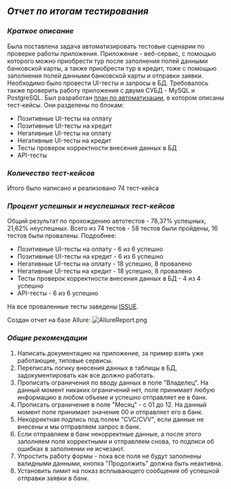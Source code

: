 ## *Отчет по итогам тестирования*

### *Краткое описание*

Была поставлена задача автоматизировать тестовые сценарии по проверке работы приложения. Приложение - веб-сервис, с помощью которого можно приобрести тур после заполнения полей данными банковской карты, а также приобрести тур в кредит, тоже с помощью заполнения полей данными банковской карты и отправки заявки.
Необходимо было провести UI-тесты и запросы в БД. Требовалось также проверить работу приложения с двумя СУБД - MySQL и PostgreSQL.
Был разработан [план по автоматизации](https://github.com/Sergey-Zhuravlev-Test/Diploma-QA/blob/main/documentation/plan.md), в котором описаны тест-кейсы.
Они разделены по блокам:
 - Позитивные UI-тесты на оплату
 - Позитивные UI-тесты на кредит
 - Негативные UI-тесты на оплату
 - Негативные UI-тесты на кредит
 - Тесты проверок корректности внесения данных в БД
 - API-тесты

### *Количество тест-кейсов*

Итого было написано и реализовано 74 тест-кейса

### *Процент успешных и неуспешных тест-кейсов*

Общий результат по прохождению автотестов - 78,37% успешных, 21,62% неуспешных. Всего из 74 тестов - 58 тестов были пройдены, 16 тестов были провалены.
Подробнее:
- Позитивные UI-тесты на оплату - 6 из 6 успешно
- Позитивные UI-тесты на кредит - 6 из 6 успешно
- Негативные UI-тесты на оплату - 18 успешно, 8 провалено
- Негативные UI-тесты на кредит - 18 успешно, 8 провалено
- Тесты проверок корректности внесения данных в БД - 4 из 4 успешно
- API-тесты - 6 из 6 успешно

На все проваленные тесты заведены [ISSUE](https://github.com/Sergey-Zhuravlev-Test/Diploma-QA/issues).

Создан отчет на базе Allure:
![AllureReport.png](..%2F..%2F..%2F..%2F..%2FDownloads%2FAllureReport.png)


### *Общие рекомендации*

1. Написать документацию на приложение, за пример взять уже работающие, типовые сервисы.
2. Переписать логику внесения данных в таблицы в БД, задокументировать как все должно работать.
3. Прописать ограничения по вводу данных в поле "Владелец". На данный момент никаких ограничений нет, поле принимает любую информацию в любом объеме и успешно отправляет ее в банк.
4. Прописать ограничение в поле "Месяц" - с 01 до 12. На данный момент поле принимает значение 00 и отправляет его в банк.
5. Некорректная подпись под полем "CVC/CVV", если данные не внесены и мы отправляем запрос в банк.
6. Если отправляем в банк некорректные данные, а после этого заполняем поля корректными и отправляем снова, то подписи об ошибках в заполнении не исчезают.
7. Упростить работу формы - пока все поля не будут заполнены валидными данными, кнопка "Продолжить" должна быть неактивна.
8. Установить лимит на показ всплывающего сообщения об успешной отправки заявки в банк.
